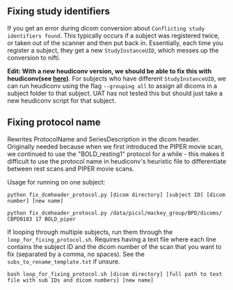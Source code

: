 
## Fixing study identifiers

If you get an error during dicom conversion about `Conflicting study identifiers found`. This typically occurs if a subject was registered twice, or taken out of the scanner and then put back in. Essentially, each time you register a subject, they get a new `StudyInstanceUID`, which messes up the conversion to nifti.

**Edit: With a new heudiconv version, we should be able to fix this with heudiconv(see [here](https://github.com/nipy/heudiconv/pull/359))**.
For subjects who have different `StudyInstanceUID`, we can run heudiconv using the flag `--grouping all` to assign all dicoms in a subject folder to that subject. UAT has not tested this but should just take a new heudiconv script for that subject.


## Fixing protocol name

Rewrites ProtocolName and SeriesDescription in the dicom header. Originally needed because when we first introduced the PIPER movie scan, we continued to use the "BOLD_resting1" protocol for a while - this makes it difficult to use the protocol name in heudiconv's heuristic file to differentiate between rest scans and PIPER movie scans.

Usage for running on one subject:

`python fix_dcmheader_protocol.py [dicom directory] [subject ID] [dicom number] [new name]`


`python fix_dcmheader_protocol.py /data/picsl/mackey_group/BPD/dicoms/ CBPD0183 17 BOLD_piper`

If looping through multiple subjects, run them through the `loop_for_fixing_protocol.sh`. Requires having a text file where each line contains the subject ID and the dicom number of the scan that you want to fix (separated by a comma, no spaces). See the `subs_to_rename_template.txt` if unsure.

`bash loop_for_fixing_protocol.sh [dicom directory] [full path to text file with sub IDs and dicom numbers] [new name]`
